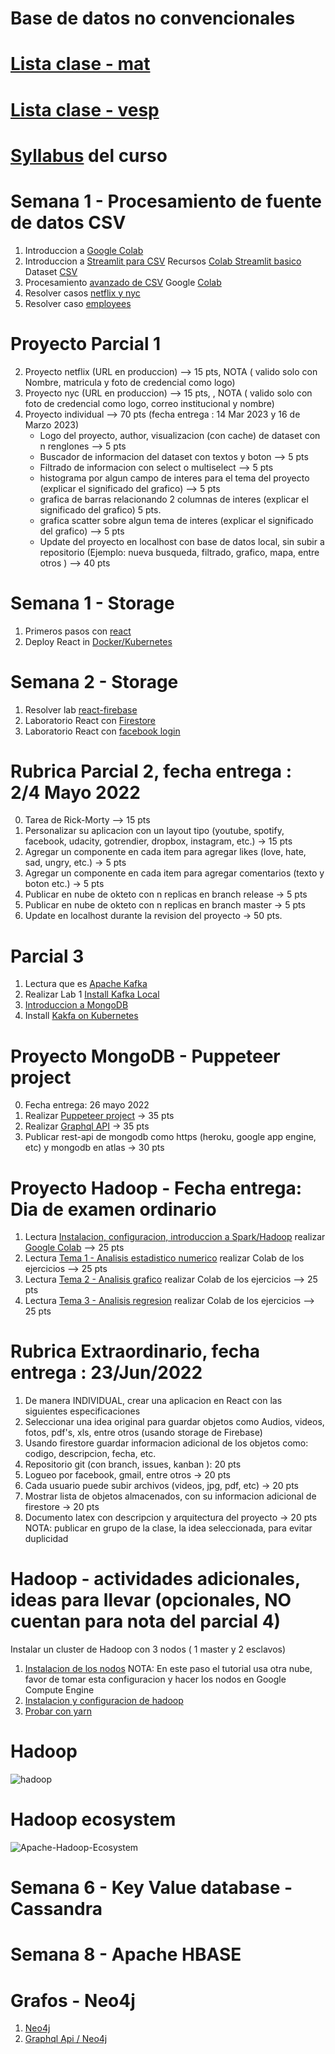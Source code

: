 # Base de datos no convencionales 
# [Lista clase - mat ](https://docs.google.com/spreadsheets/d/1dOm-NY6SsUxfwRUGWg7L3a67ItgLGb5osRW-cUIdIvA/edit?usp=sharing)

# [Lista clase - vesp](https://docs.google.com/spreadsheets/d/1aDId7xSsn4z9s0jkYY5f1whpYE5-utFabXUWKiKDMnA/edit?usp=sharing)

# [Syllabus](https://www.uv.mx/fei/plan-de-estudios/ingenieria-de-software/) del curso 

# Semana 1 - Procesamiento de fuente de datos CSV
1. Introduccion a [Google Colab](https://www.adictosaltrabajo.com/2019/06/04/google-colab-python-y-machine-learning-en-la-nube/)
2. Introduccion a [Streamlit para CSV](https://github.com/adsoftsito/nosql/blob/main/csv/Modulo_5_%20AplicacionWebdeCienciadedatos.pdf) Recursos [Colab Streamlit basico](https://github.com/adsoftsito/nosql/blob/main/csv/APRENDE_M5_sincronico.ipynb) Dataset [CSV](https://github.com/adsoftsito/nosql/blob/main/csv/dataset.csv)
3. Procesamiento [avanzado de CSV](https://github.com/adsoftsito/nosql/blob/main/csv/DSAModulo5_Profundiza_final_AdolfoCenteno_Feb2022.pdf) Google [Colab](https://github.com/adsoftsito/nosql/blob/main/csv/PROFUNDIZA_M5_AdolfoCenteno_Feb2022.ipynb)
4. Resolver casos [netflix y nyc](https://github.com/adsoftsito/nosql/blob/main/csv/LIVEMD5-Preparar%20para%20Aplicar_final.pdf)
5. Resolver caso [employees](https://github.com/adsoftsito/nosql/blob/main/csv/LIVE_DSAI_M5_Plan%20del%20Reto_AdolfoCenteno.pdf)

# Proyecto Parcial 1
2. Proyecto netflix  (URL en produccion) --> 15 pts, NOTA ( valido solo con Nombre, matricula y foto de credencial como logo)
4. Proyecto nyc  (URL en produccion) --> 15 pts, , NOTA ( valido solo con foto de credencial como logo, correo institucional y nombre)
5. Proyecto individual  --> 70 pts  (fecha entrega : 14 Mar 2023 y 16 de Marzo 2023)
   - Logo del proyecto, author, visualizacion (con cache) de dataset con n renglones --> 5 pts
   - Buscador de informacion del dataset con textos y boton --> 5 pts
   - Filtrado de informacion con select o multiselect --> 5 pts
   - histograma por algun campo de interes para el tema del proyecto  (explicar el significado del grafico) --> 5 pts
   - grafica de barras relacionando 2 columnas de interes (explicar el significado del grafico) 5 pts.
   - grafica scatter sobre algun tema de interes (explicar el significado del grafico) --> 5 pts
   - Update del proyecto en localhost con base de datos local, sin subir a repositorio (Ejemplo: nueva busqueda, filtrado, grafico, mapa, entre otros ) --> 40 pts

# Semana 1 - Storage
1. Primeros pasos con [react](https://www.udemy.com/course/react-js-para-principiantes-desde-cero-curso-gratuito/)
2. Deploy React in  [Docker/Kubernetes](https://docs.google.com/presentation/d/1YFgDfZ9FLu3dwyANWK_xfL54NgahGA8C/edit?usp=sharing&ouid=103318994033956699072&rtpof=true&sd=true)

# Semana 2 - Storage
1. Resolver lab [react-firebase](https://dev.to/itnext/how-to-do-image-upload-with-firebase-in-react-cpj)
2. Laboratorio React con [Firestore](https://bezkoder.com/react-firestore-crud/)
3. Laboratorio React con [facebook login](https://www.djamware.com/post/5e6d6a9a05efef95f94c4aed/reactjs-tutorial-facebook-login-example)

# Rubrica Parcial 2, fecha entrega : 2/4 Mayo 2022
0. Tarea de Rick-Morty --> 15 pts 
1. Personalizar su aplicacion con un layout tipo (youtube, spotify, facebook, udacity, gotrendier, dropbox, instagram, etc.) -> 15 pts
3. Agregar un componente en cada item para agregar likes (love, hate, sad, ungry, etc.) -> 5 pts
4. Agregar un componente en cada item para agregar comentarios (texto y boton etc.) -> 5 pts
5. Publicar en nube de okteto con n replicas en branch release  -> 5 pts
6. Publicar en nube de okteto con n replicas en branch master  -> 5 pts
7. Update en localhost durante la revision del proyecto -> 50 pts.


# Parcial 3 
1. Lectura que es [Apache Kafka](https://www.redhat.com/es/topics/integration/what-is-apache-kafka)
2. Realizar Lab 1 [Install Kafka Local](https://kafka.apache.org/quickstart#quickstart_kafkaconnect)
3. [Introduccion a MongoDB](https://github.com/adsoftsito/iotec/blob/master/day1/iotec_day_1.pdf)
4. Install [Kakfa on Kubernetes](https://docs.google.com/presentation/d/1LwTdE82qPk6dL4gW9dcmZ6uBqJXItCZ6zulONf6lq3E/edit?usp=sharing)


# Proyecto MongoDB - Puppeteer project
0. Fecha entrega: 26 mayo 2022
1. Realizar [Puppeteer project](https://alotama.com/blog/como-scrapear-usando-puppeteer-js-paso-a-paso) -> 35 pts
2. Realizar [Graphql API](https://alotama.com/blog/conectarse-a-mongodb-desde-graphql) -> 35 pts
3. Publicar rest-api de mongodb como https (heroku, google app engine, etc) y mongodb en atlas -> 30 pts

# Proyecto Hadoop - Fecha entrega: Dia de examen ordinario
1. Lectura [Instalacion, configuracion, introduccion a Spark/Hadoop](https://github.com/adsoftsito/nosql/blob/main/hadoop/bigData_LIVEDSA10A01_Aprender.pdf) realizar [Google Colab](https://github.com/adsoftsito/nosql/blob/main/hadoop/getting_started_with_pyspark_Colab_May2022.ipynb)  --> 25 pts
2. Lectura  [Tema 1 - Analisis estadistico numerico](https://github.com/adsoftsito/nosql/blob/main/hadoop/tema1/tema_1_1_analisis_estadistico_numerico.pdf) realizar Colab de los ejercicios   --> 25 pts
3. Lectura  [Tema 2 - Analisis grafico](https://github.com/adsoftsito/nosql/blob/main/hadoop/tema2/tema1_2_analisis_grafico_informacion.pdf) realizar Colab de los ejercicios   --> 25 pts
4. Lectura  [Tema 3 - Analisis regresion](https://github.com/adsoftsito/nosql/blob/main/hadoop/tema3/tema1_3_analisis_regresion_spark.pdf) realizar Colab de los ejercicios   --> 25 pts

# Rubrica Extraordinario, fecha entrega : 23/Jun/2022
1. De manera INDIVIDUAL, crear una aplicacion en React con las siguientes especificaciones 
2. Seleccionar una idea original para guardar objetos como Audios, videos, fotos, pdf's, xls, entre otros (usando storage de Firebase)
3. Usando firestore guardar informacion adicional de los objetos como: codigo, descripcion, fecha, etc. 
4. Repositorio git (con branch, issues, kanban ): 20 pts
5. Logueo por facebook, gmail, entre otros -> 20 pts
6. Cada usuario puede subir archivos (videos, jpg, pdf, etc) -> 20 pts
7. Mostrar lista de objetos almacenados, con su informacion adicional de firestore -> 20 pts
8. Documento latex con descripcion y arquitectura del proyecto -> 20 pts
NOTA: publicar en grupo de la clase, la idea seleccionada, para evitar duplicidad



# Hadoop - actividades adicionales, ideas para llevar (opcionales, NO cuentan para nota del parcial 4)
Instalar un cluster de Hadoop con 3 nodos ( 1 master y 2 esclavos)
1. [Instalacion de los nodos](https://www.linode.com/docs/guides/getting-started/) 
   NOTA: En este paso el tutorial usa otra nube, favor de tomar esta configuracion y hacer los nodos en Google Compute Engine
2. [Instalacion y configuracion de hadoop](https://www.linode.com/docs/guides/how-to-install-and-set-up-hadoop-cluster/) 
3. [Probar con yarn]() 

# Hadoop
![hadoop](https://user-images.githubusercontent.com/11464353/109611299-a5121780-7af3-11eb-8187-657001405a58.png)

# Hadoop ecosystem
![Apache-Hadoop-Ecosystem](https://user-images.githubusercontent.com/11464353/109611696-3d100100-7af4-11eb-8139-42ff41c8a6b9.png)


# Semana 6 - Key Value database - Cassandra
# Semana 8 - Apache HBASE
# Grafos - Neo4j
1. [Neo4j](https://neo4j.com/developer/get-started/)
2. [Graphql Api / Neo4j](https://neo4j.com/developer/graphql/)
